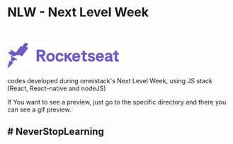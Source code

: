 <style>
  img {
    max-width: 50%;
  }
</style>

# NLW - Next Level Week

\
\
![Logo RocketSeat](.github/rocketseat.svg)
\
\
codes developed during omnistack's Next Level Week, using JS stack (React, React-native and nodeJS)

If You want to see a preview, just go to the specific directory and there you can see a gif preview.

## # NeverStopLearning
